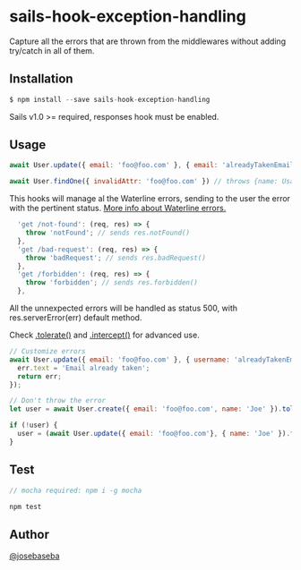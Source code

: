 sails-hook-exception-handling
====================

Capture all the errors that are thrown from the middlewares without adding try/catch in all of them.

## Installation
```js
$ npm install --save sails-hook-exception-handling
```

Sails v1.0 >= required, responses hook must be enabled.

## Usage

```javascript
await User.update({ email: 'foo@foo.com' }, { email: 'alreadyTakenEmail@foo.com' }) // throws {code: E_UNIQUE} error
```

```javascript
await User.findOne({ invalidAttr: 'foo@foo.com' }) // throws {name: UsageError} error
```

This hooks will manage al the Waterline errors, sending to the user the error with the pertinent status. [More info about Waterline errors.](https://sailsjs.com/documentation/concepts/models-and-orm/errors)

```javascript
  'get /not-found': (req, res) => {
    throw 'notFound'; // sends res.notFound()
  },
  'get /bad-request': (req, res) => {
    throw 'badRequest'; // sends res.badRequest()
  },
  'get /forbidden': (req, res) => {
    throw 'forbidden'; // sends res.forbidden()
  },
```

All the unnexpected errors will be handled as status 500, with res.serverError(err) default method.

Check [.tolerate()](https://sailsjs.com/documentation/reference/waterline-orm/queries/tolerate) and [.intercept()](https://sailsjs.com/documentation/reference/waterline-orm/queries/intercept) for advanced use.

```javascript
// Customize errors
await User.update({ email: 'foo@foo.com' }, { username: 'alreadyTakenEmail@foo.com' }).intercept('E_UNIQUE', (err) => {
  err.text = 'Email already taken';
  return err;
});

// Don't throw the error
let user = await User.create({ email: 'foo@foo.com', name: 'Joe' }).tolerate('E_UNIQUE').fetch();

if (!user) { 
  user = (await User.update({ email: 'foo@foo.com'}, { name: 'Joe' }).fetch())[0];
}

```

## Test

```javascript
// mocha required: npm i -g mocha

npm test
```

## Author

[@josebaseba](https://github.com/Josebaseba)

